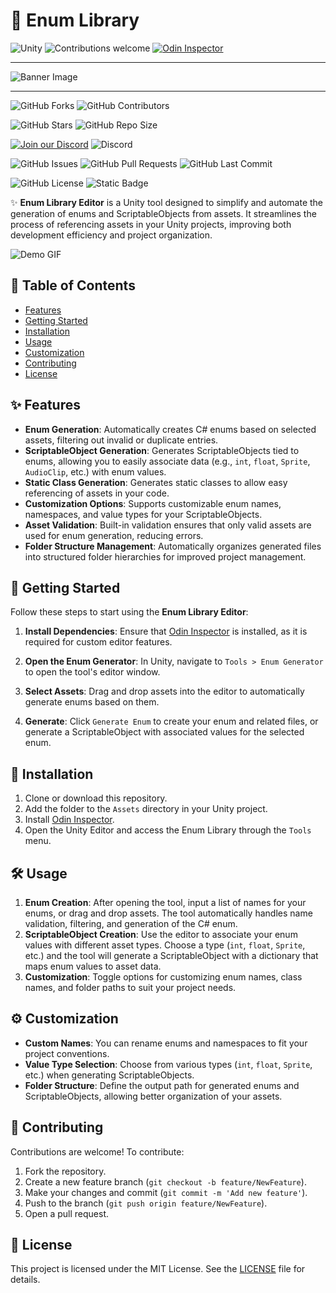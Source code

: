 # 🎨 Enum Library

![Unity](https://img.shields.io/badge/Unity-2022.3+-black.svg?style=for-the-badge&logo=unity)
![Contributions welcome](https://img.shields.io/badge/Contributions-Welcome-brightgreen.svg?style=for-the-badge)
[![Odin Inspector](https://img.shields.io/badge/Odin_Inspector-Required-blue?style=for-the-badge)](https://odininspector.com/)

***
![Banner Image](https://via.placeholder.com/1000x300.png?text=assets+Enum+Library+Editor+for+Unity)
***

![GitHub Forks](https://img.shields.io/github/forks/Ddemon26/Enum-Library)
![GitHub Contributors](https://img.shields.io/github/contributors/Ddemon26/Enum-Library)

![GitHub Stars](https://img.shields.io/github/stars/Ddemon26/Enum-Library)
![GitHub Repo Size](https://img.shields.io/github/repo-size/Ddemon26/Enum-Library)

[![Join our Discord](https://img.shields.io/badge/Discord-Join%20Us-7289DA?logo=discord&logoColor=white)](https://discord.gg/knwtcq3N2a)
![Discord](https://img.shields.io/discord/1047781241010794506)


![GitHub Issues](https://img.shields.io/github/issues/Ddemon26/Enum-Library)
![GitHub Pull Requests](https://img.shields.io/github/issues-pr/Ddemon26/Enum-Library)
![GitHub Last Commit](https://img.shields.io/github/last-commit/Ddemon26/Enum-Library)

![GitHub License](https://img.shields.io/github/license/Ddemon26/Enum-Library)
![Static Badge](https://img.shields.io/badge/Noobs-0-blue)

✨ **Enum Library Editor** is a Unity tool designed to simplify and automate the generation of enums and ScriptableObjects from assets. It streamlines the process of referencing assets in your Unity projects, improving both development efficiency and project organization.

![Demo GIF](https://media.giphy.com/media/l4Ep6KDbnTvdhGMP6/giphy.gif)

## 📜 Table of Contents
- [Features](#features)
- [Getting Started](#getting-started)
- [Installation](#installation)
- [Usage](#usage)
- [Customization](#customization)
- [Contributing](#contributing)
- [License](#license)

## ✨ Features

- **Enum Generation**: Automatically creates C# enums based on selected assets, filtering out invalid or duplicate entries.
- **ScriptableObject Generation**: Generates ScriptableObjects tied to enums, allowing you to easily associate data (e.g., `int`, `float`, `Sprite`, `AudioClip`, etc.) with enum values.
- **Static Class Generation**: Generates static classes to allow easy referencing of assets in your code.
- **Customization Options**: Supports customizable enum names, namespaces, and value types for your ScriptableObjects.
- **Asset Validation**: Built-in validation ensures that only valid assets are used for enum generation, reducing errors.
- **Folder Structure Management**: Automatically organizes generated files into structured folder hierarchies for improved project management.

## 🚀 Getting Started

Follow these steps to start using the **Enum Library Editor**:

1. **Install Dependencies**: Ensure that [Odin Inspector](https://odininspector.com/) is installed, as it is required for custom editor features.

2. **Open the Enum Generator**: In Unity, navigate to `Tools > Enum Generator` to open the tool's editor window.

3. **Select Assets**: Drag and drop assets into the editor to automatically generate enums based on them.

4. **Generate**: Click `Generate Enum` to create your enum and related files, or generate a ScriptableObject with associated values for the selected enum.

## 🔧 Installation

1. Clone or download this repository.
2. Add the folder to the `Assets` directory in your Unity project.
3. Install [Odin Inspector](https://odininspector.com/).
4. Open the Unity Editor and access the Enum Library through the `Tools` menu.

## 🛠️ Usage

1. **Enum Creation**: After opening the tool, input a list of names for your enums, or drag and drop assets. The tool automatically handles name validation, filtering, and generation of the C# enum.
2. **ScriptableObject Creation**: Use the editor to associate your enum values with different asset types. Choose a type (`int`, `float`, `Sprite`, etc.) and the tool will generate a ScriptableObject with a dictionary that maps enum values to asset data.
3. **Customization**: Toggle options for customizing enum names, class names, and folder paths to suit your project needs.

## ⚙️ Customization

- **Custom Names**: You can rename enums and namespaces to fit your project conventions.
- **Value Type Selection**: Choose from various types (`int`, `float`, `Sprite`, etc.) when generating ScriptableObjects.
- **Folder Structure**: Define the output path for generated enums and ScriptableObjects, allowing better organization of your assets.

## 🤝 Contributing

Contributions are welcome! To contribute:

1. Fork the repository.
2. Create a new feature branch (`git checkout -b feature/NewFeature`).
3. Make your changes and commit (`git commit -m 'Add new feature'`).
4. Push to the branch (`git push origin feature/NewFeature`).
5. Open a pull request.

## 📄 License

This project is licensed under the MIT License. See the [LICENSE](LICENSE) file for details.